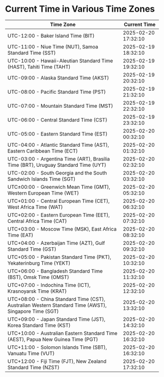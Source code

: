 # Current Time in Various Time Zones

| Time Zone | Current Time |
|-----------|--------------|
| UTC-12:00 - Baker Island Time (BIT) | 2025-02-20 17:32:10 |
| UTC-11:00 - Niue Time (NUT), Samoa Standard Time (SST) | 2025-02-19 18:32:10 |
| UTC-10:00 - Hawaii-Aleutian Standard Time (HAST), Tahiti Time (TAHT) | 2025-02-19 19:32:10 |
| UTC-09:00 - Alaska Standard Time (AKST) | 2025-02-19 20:32:10 |
| UTC-08:00 - Pacific Standard Time (PST) | 2025-02-19 21:32:10 |
| UTC-07:00 - Mountain Standard Time (MST) | 2025-02-19 22:32:10 |
| UTC-06:00 - Central Standard Time (CST) | 2025-02-19 23:32:10 |
| UTC-05:00 - Eastern Standard Time (EST) | 2025-02-20 00:32:10 |
| UTC-04:00 - Atlantic Standard Time (AST), Eastern Caribbean Time (ECT) | 2025-02-20 01:32:10 |
| UTC-03:00 - Argentina Time (ART), Brasília Time (BRT), Uruguay Standard Time (UYT) | 2025-02-20 02:32:10 |
| UTC-02:00 - South Georgia and the South Sandwich Islands Time (SGT) | 2025-02-20 03:32:10 |
| UTC±00:00 - Greenwich Mean Time (GMT), Western European Time (WET) | 2025-02-20 05:32:10 |
| UTC+01:00 - Central European Time (CET), West Africa Time (WAT) | 2025-02-20 06:32:10 |
| UTC+02:00 - Eastern European Time (EET), Central Africa Time (CAT) | 2025-02-20 07:32:10 |
| UTC+03:00 - Moscow Time (MSK), East Africa Time (EAT) | 2025-02-20 08:32:10 |
| UTC+04:00 - Azerbaijan Time (AZT), Gulf Standard Time (GST) | 2025-02-20 09:32:10 |
| UTC+05:00 - Pakistan Standard Time (PKT), Yekaterinburg Time (YEKT) | 2025-02-20 10:32:10 |
| UTC+06:00 - Bangladesh Standard Time (BST), Omsk Time (OMST) | 2025-02-20 11:32:10 |
| UTC+07:00 - Indochina Time (ICT), Krasnoyarsk Time (KRAT) | 2025-02-20 12:32:10 |
| UTC+08:00 - China Standard Time (CST), Australian Western Standard Time (AWST), Singapore Time (SGT) | 2025-02-20 13:32:10 |
| UTC+09:00 - Japan Standard Time (JST), Korea Standard Time (KST) | 2025-02-20 14:32:10 |
| UTC+10:00 - Australian Eastern Standard Time (AEST), Papua New Guinea Time (PGT) | 2025-02-20 16:32:10 |
| UTC+11:00 - Solomon Islands Time (SBT), Vanuatu Time (VUT) | 2025-02-20 16:32:10 |
| UTC+12:00 - Fiji Time (FJT), New Zealand Standard Time (NZST) | 2025-02-20 17:32:10 |
